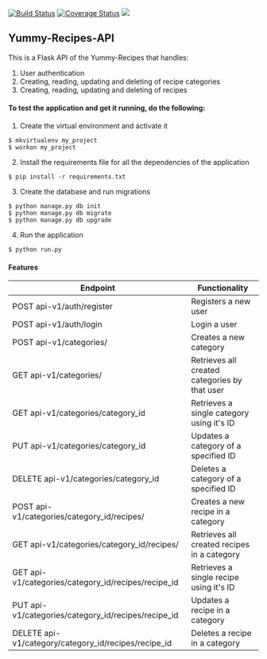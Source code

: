 [![Build Status](https://travis-ci.org/LehruAngela/yummy-recipes-api.svg?branch=input-validation)](https://travis-ci.org/LehruAngela/yummy-recipes-api)
[![Coverage Status](https://coveralls.io/repos/github/LehruAngela/yummy-recipes-api/badge.svg?branch=input-validation)](https://coveralls.io/github/LehruAngela/yummy-recipes-api?branch=input-validation)
<a href="https://codeclimate.com/github/LehruAngela/yummy-recipes-api/maintainability"><img src="https://api.codeclimate.com/v1/badges/7c19031b376098381b04/maintainability" /></a>

## Yummy-Recipes-API
This is a Flask API of the Yummy-Recipes that handles:
1. User authentication
2. Creating, reading, updating and deleting of recipe categories
3. Creating, reading, updating and deleting of recipes

#### To test the application and get it running, do the following:
1. Create the virtual environment and activate it
 ```
 $ mkvirtualenv my_project
 $ workon my_project
 ```
 
2. Install the requirements file for all the dependencies of the application
```
$ pip install -r requirements.txt
```

3. Create the database and run migrations
```
$ python manage.py db init
$ python manage.py db migrate
$ python manage.py db upgrade
```

4. Run the application
```
$ python run.py
```

#### Features
Endpoint | Functionality
------------ | -------------
POST api-v1/auth/register | Registers a new user
POST api-v1/auth/login | Login a user
POST api-v1/categories/ | Creates a new category
GET api-v1/categories/ | Retrieves all created categories by that user
GET api-v1/categories/category_id | Retrieves a single category using it's ID
PUT api-v1/categories/category_id | Updates a category of a specified ID
DELETE api-v1/categories/category_id | Deletes a category of a specified ID
POST api-v1/categories/category_id/recipes/ | Creates a new recipe in a category 
GET api-v1/categories/category_id/recipes/ | Retrieves all created recipes in a category
GET api-v1/categories/category_id/recipes/recipe_id | Retrieves a single recipe using it's ID
PUT api-v1/categories/category_id/recipes/recipe_id | Updates a recipe in a category
DELETE api-v1/category/category_id/recipes/recipe_id | Deletes a recipe in a category
